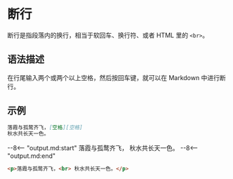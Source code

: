 # 断行

断行是指段落内的换行，相当于软回车、换行符、或者 HTML 里的 `<br>`。

## 语法描述

在行尾输入两个或两个以上空格，然后按回车键，就可以在 Markdown 中进行断行。

## 示例

```markdown
落霞与孤鹜齐飞，[空格][空格]
秋水共长天一色。
```

--8<-- "output.md:start"
落霞与孤鹜齐飞，
秋水共长天一色。
--8<-- "output.md:end"

```html
<p>落霞与孤鹜齐飞，<br> 秋水共长天一色。</p>
```

